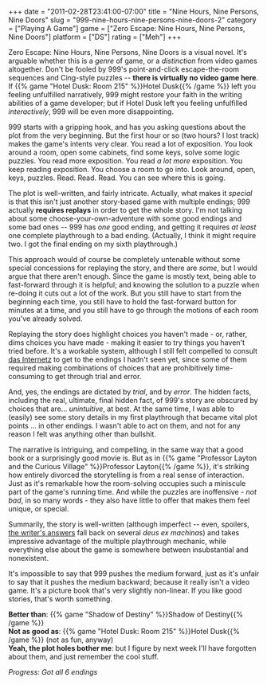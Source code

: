 +++
date = "2011-02-28T23:41:00-07:00"
title = "Nine Hours, Nine Persons, Nine Doors"
slug = "999-nine-hours-nine-persons-nine-doors-2"
category = ["Playing A Game"]
game = ["Zero Escape: Nine Hours, Nine Persons, Nine Doors"]
platform = ["DS"]
rating = ["Meh"]
+++

Zero Escape: Nine Hours, Nine Persons, Nine Doors is a visual novel.  It's arguable whether this is a <i>genre</i> of game, or a <i>distinction</i> from video games altogether.  Don't be fooled by 999's point-and-click escape-the-room sequences and Cing-style puzzles -- <b>there is virtually no video game here</b>.  If {{% game "Hotel Dusk: Room 215" %}}Hotel Dusk{{% /game %}} left you feeling unfulfilled narratively, 999 might restore your faith in the writing abilities of a game developer; but if Hotel Dusk left you feeling unfulfilled <i>interactively</i>, 999 will be even more disappointing.

999 starts with a gripping hook, and has you asking questions about the plot from the very beginning.  But the first hour or so (two hours? I lost track) makes the game's intents very clear.  You read a lot of exposition.  You look around a room, open some cabinets, find some keys, solve some logic puzzles.  You read more exposition.  You read <i>a lot more</i> exposition.  You keep reading exposition.  You choose a room to go into.  Look around, open, keys, puzzles.  Read.  Read.  Read.  You can see where this is going.

The plot is well-written, and fairly intricate.  Actually, what makes it <i>special</i> is that this isn't just another story-based game with multiple endings; 999 actually <b>requires replays</b> in order to get the whole story.  I'm not talking about some choose-your-own-adventure with some good endings and some bad ones -- 999 has <i>one</i> good ending, and getting it requires <i>at least</i> one complete playthrough to a bad ending.  (Actually, I think it might require two.  I got the final ending on my sixth playthrough.)

This approach would of course be completely untenable without some special concessions for replaying the story, and there are <i>some</i>, but I would argue that there aren't enough.  Since the game is mostly text, being able to fast-forward through it is helpful; and knowing the solution to a puzzle when re-doing it cuts out a lot of the work. But you still have to start from the beginning each time, you still have to hold the fast-forward button for minutes at a time, and you still have to go through the motions of each room you've already solved.

Replaying the story does highlight choices you haven't made - or, rather, dims choices you have made - making it easier to try things you haven't tried before.  It's a workable system, although I still felt compelled to consult <a href="http://www.gamefaqs.com/ds/961351-nine-hours-nine-persons-nine-doors/faqs">das Internetz</a> to get to the endings I hadn't seen yet, since some of them required making combinations of choices that are prohibitively time-consuming to get through trial and error.

And, yes, the endings are dictated by <i>trial</i>, and by <i>error</i>.  The hidden facts, including the real, ultimate, final hidden fact, of 999's story are obscured by choices that are... <i>unintuitive</i>, at best.  At the same time, I was able to (easily) see some story details in my first playthrough that became vital plot points ... in other endings.  I wasn't able to act on them, and not for any reason I felt was anything other than bullshit.

The narrative is intriguing, and compelling, in the same way that a good book or a surprisingly good movie is.  But as in {{% game "Professor Layton and the Curious Village" %}}Professor Layton{{% /game %}}, it's striking how entirely divorced the storytelling is from a real sense of interaction.  Just as it's remarkable how the room-solving occupies such a miniscule part of the game's running time.  And while the puzzles are inoffensive - <i>not bad</i>, in so many words - they also have little to offer that makes them feel unique, or special.

Summarily, the story is well-written (although imperfect -- even, spoilers, <a href="http://www.aksysgames.com/999/answers">the writer's answers</a> fall back on several <i>deus ex machina</i>s) and takes impressive advantage of the multiple playthrough mechanic, while everything else about the game is somewhere between insubstantial and nonexistent.

It's impossible to say that 999 pushes the medium forward, just as it's unfair to say that it pushes the medium backward; because it really isn't a video game.  It's a picture book that's very slightly non-linear.  If you like good stories, that's worth something.

<b>Better than</b>: {{% game "Shadow of Destiny" %}}Shadow of Destiny{{% /game %}}  
<b>Not as good as</b>: {{% game "Hotel Dusk: Room 215" %}}Hotel Dusk{{% /game %}} (not as fun, anyway)  
<b>Yeah, the plot holes bother me</b>: but I figure by next week I'll have forgotten about them, and just remember the cool stuff.

<i>Progress: Got all 6 endings</i>